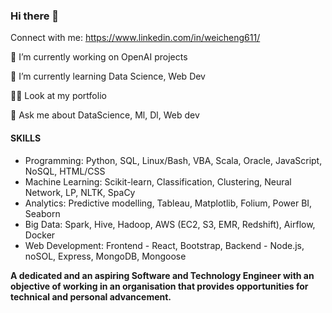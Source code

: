 ### Hi there 👋

Connect with me: https://www.linkedin.com/in/weicheng611/

🔭 I’m currently working on OpenAI projects

🌱 I’m currently learning Data Science, Web Dev

👨‍💻 Look at my portfolio 

💬 Ask me about DataScience, Ml, Dl, Web dev



#### SKILLS
* Programming: Python, SQL, Linux/Bash, VBA, Scala, Oracle, JavaScript, NoSQL, HTML/CSS
* Machine Learning: Scikit-learn, Classification, Clustering, Neural Network, LP, NLTK, SpaCy
* Analytics: Predictive modelling, Tableau, Matplotlib, Folium, Power BI, Seaborn
* Big Data: Spark, Hive, Hadoop, AWS (EC2, S3, EMR, Redshift), Airflow, Docker
* Web Development: Frontend - React, Bootstrap, Backend - Node.js, noSOL, Express, MongoDB, Mongoose

****A dedicated and an aspiring Software and Technology Engineer with an objective of working in
an organisation that provides opportunities for technical and personal advancement.****

